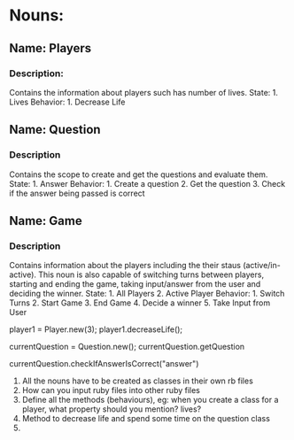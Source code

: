 # Nouns:

## Name: Players
### Description: 
Contains the information about players such has number of lives.
    State: 
        1. Lives
    Behavior:
        1. Decrease Life

## Name: Question
### Description 
Contains the scope to create and get the questions and evaluate them.
State:
    1. Answer
Behavior:
    1. Create a question
    2. Get the question
    3. Check if the answer being passed is 
    correct

## Name: Game 
### Description
Contains information about the players including the their staus (active/in-active). This noun is also capable of switching turns between players, starting and ending the game, taking input/answer from the user and deciding the winner.
State: 
    1. All Players
    2. Active Player
Behavior:
    1. Switch Turns
    2. Start Game
    3. End Game
    4. Decide a winner
    5. Take Input from User

player1 = Player.new(3);
player1.decreaseLife();

currentQuestion = Question.new();
currentQuestion.getQuestion

currentQuestion.checkIfAnswerIsCorrect("answer")



1. All the nouns have to be created as classes in their own rb files
2. How can you input ruby files into other ruby files
3. Define all the methods (behaviours), eg: when you create a class for a player, what property should you mention? lives?
4. Method to decrease life and spend some time on the question class 
5. 